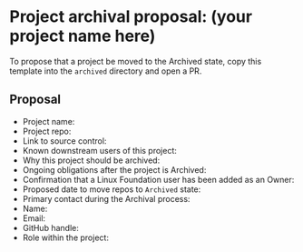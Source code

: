 # Project archival proposal: (your project name here)

To propose that a project be moved to the Archived state, copy this template into the `archived` directory and open a PR.

## Proposal

* Project name:
* Project repo:
* Link to source control:
* Known downstream users of this project:
* Why this project should be archived:
* Ongoing obligations after the project is Archived:
* Confirmation that a Linux Foundation user has been added as an Owner:
* Proposed date to move repos to `Archived` state:
* Primary contact during the Archival process:
 * Name:
 * Email:
 * GitHub handle:
 * Role within the project:
